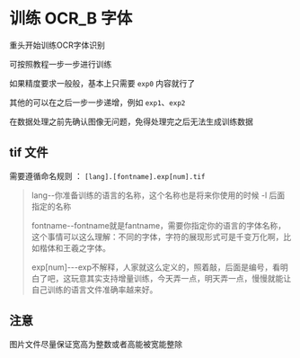 # 训练 OCR_B 字体

重头开始训练OCR字体识别

可按照教程一步一步进行训练

如果精度要求一般般，基本上只需要 `exp0` 内容就行了

其他的可以在之后一步一步递增，例如 `exp1`、`exp2`

在数据处理之前先确认图像无问题，免得处理完之后无法生成训练数据

## tif 文件

需要遵循命名规则 ： `[lang].[fontname].exp[num].tif`
> lang--你准备训练的语言的名称，这个名称也是将来你使用的时候 -l 后面指定的名称
>
> fontname--fontname就是fantname，需要你指定你的语言的字体名称，这个事情可以这么理解：不同的字体，字符的展现形式可是千变万化啊，比如楷体和王羲之字体。
>
> exp[num]---exp不解释，人家就这么定义的，照着敲，后面是编号，看明白了吧，这玩意其实支持增量训练，今天弄一点，明天弄一点，慢慢就能让自己训练的语言文件准确率越来好。

## 注意

图片文件尽量保证宽高为整数或者高能被宽能整除